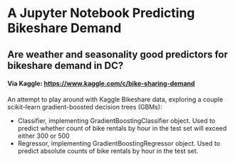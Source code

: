 # A Jupyter Notebook Predicting Bikeshare Demand
## Are weather and seasonality good predictors for bikeshare demand in DC?

#### Via Kaggle: https://www.kaggle.com/c/bike-sharing-demand

An attempt to play around with Kaggle Bikeshare data, exploring a couple scikit-learn gradient-boosted decision trees (GBMs):

- Classifier, implementing GradientBoostingClassifier object. Used to predict whether count of bike rentals by hour in the test set will exceed either 300 or 500
- Regressor, implementing GradientBoostingRegressor object. Used to predict absolute counts of bike rentals by hour in the test set.


